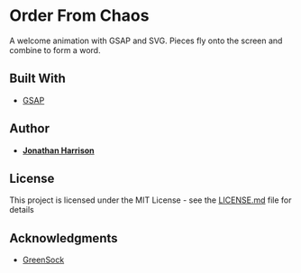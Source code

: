 # Order From Chaos

A welcome animation with GSAP and SVG. Pieces fly onto the screen and combine to form a word.

## Built With

* [GSAP](https://greensock.com/gsap)

## Author

* **[Jonathan Harrison](http://jonathanharrison.us)**

## License

This project is licensed under the MIT License - see the [LICENSE.md](LICENSE.md) file for details

## Acknowledgments

* [GreenSock](https://greensock.com)
